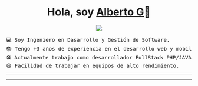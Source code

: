 <p align="center">
  <h1 align="center">Hola, soy <a href="https://github.com/ALbertoG">Alberto G</a>👋</h1>
</p>
<p align="center">
  <a align="center" href="https://github.com/DenverCoder1/readme-typing-svg">
    <img src="https://readme-typing-svg.herokuapp.com?&font=IBM+Plex+Sans&color=F72EE2&size=25&lines=Dasarrollador+FullStack;" />
  </a>
</p>
<p>
  
</p>

<pre>
💻 Soy Ingeniero en Dasarrollo y Gestión de Software.
📚 Tengo +3 años de experiencia en el desarrollo web y mobile.
🛠️ Actualmente trabajo como desarrollador FullStack PHP/JAVA.
😃 Facilidad de trabajar en equipos de alto rendimiento.
</pre>
<hr>


  
</pre>
<hr>
